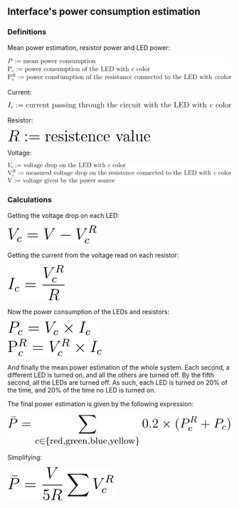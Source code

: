 ## Interface's power consumption estimation

### Definitions

Mean power estimation, resistor power and LED power:

![definitions_p](https://raw.githubusercontent.com/fchamicapereira/acpic/master/lab01/images/definitions_p.svg?sanitize=true)

Current:

![definitions_i](https://raw.githubusercontent.com/fchamicapereira/acpic/master/lab01/images/definitions_i.svg?sanitize=true)

Resistor:

![definitions_r](https://raw.githubusercontent.com/fchamicapereira/acpic/master/lab01/images/definitions_r.svg?sanitize=true)

Voltage:

![definitions_v](https://raw.githubusercontent.com/fchamicapereira/acpic/master/lab01/images/definitions_v.svg?sanitize=true)

### Calculations


Getting the voltage drop on each LED:

![calc_vc](https://raw.githubusercontent.com/fchamicapereira/acpic/master/lab01/images/calc_vc.svg?sanitize=true)

Getting the current from the voltage read on each resistor:

![calc_i](https://raw.githubusercontent.com/fchamicapereira/acpic/master/lab01/images/calc_i.svg?sanitize=true)

Now the power consumption of the LEDs and resistors:

![calc_p](https://raw.githubusercontent.com/fchamicapereira/acpic/master/lab01/images/calc_p.svg?sanitize=true)

And finally the mean power estimation of the whole system.
Each second, a different LED is turned on, and all the others are turned off. By the fifth second,
all the LEDs are turned off. As such, each LED is turned on 20% of the time, and 20% of the time
no LED is turned on.

The final power estimation is given by the following expression:

![calc_p_final](https://raw.githubusercontent.com/fchamicapereira/acpic/master/lab01/images/calc_p_final.svg?sanitize=true)

Simplifying:

![calc_p_final](https://raw.githubusercontent.com/fchamicapereira/acpic/master/lab01/images/calc_p_final_simplified.svg?sanitize=true&id=2)
